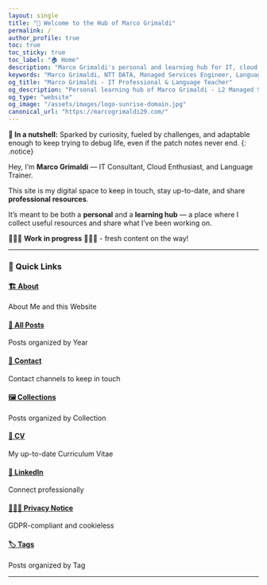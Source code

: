 ```yaml
---
layout: single
title: "👋 Welcome to the Hub of Marco Grimaldi"
permalink: /
author_profile: true
toc: true
toc_sticky: true
toc_label: "🏠 Home"
description: "Marco Grimaldi's personal and learning hub for IT, cloud computing, certifications, and language teaching. Managed Services Engineer at NTT DATA sharing knowledge and professional resources."
keywords: "Marco Grimaldi, NTT DATA, Managed Services Engineer, Language Teacher, Cloud Computing, IT Certifications, Microsoft Learn, Professional Development"
og_title: "Marco Grimaldi - IT Professional & Language Teacher"
og_description: "Personal learning hub of Marco Grimaldi - L2 Managed Services Engineer at NTT DATA. Explore IT resources, certifications, and language learning insights."
og_type: "website"
og_image: "/assets/images/logo-sunrise-domain.jpg"
canonical_url: "https://marcogrimaldi29.com/"
---
```


**🥜 In a nutshell:** Sparked by curiosity, fueled by challenges, and adaptable enough to keep trying to debug life, even if the patch notes never end.
{: .notice}

Hey, I’m **Marco Grimaldi** — IT Consultant, Cloud Enthusiast, and Language Trainer.  

This site is my digital space to keep in touch, stay up-to-date, and share **professional resources**.

It’s meant to be both a **personal** and a **learning hub** — a place where I collect useful resources and share what I’ve been working on.

👷‍♂️🚧 **Work in progress** 🚧👷‍♂️ - fresh content on the way!

---

### 🔗 Quick Links

#### [🏗️ About](/about/) 
About Me and this Website
#### [📰 All Posts](/posts/)
Posts organized by Year
#### [📲 Contact](/contact/)
Contact channels to keep in touch
#### [🖼️ Collections](/collections/)
Posts organized by Collection
#### [📃 CV](/cv/)
My up-to-date Curriculum Vitae
#### [💼 LinkedIn](https://www.linkedin.com/in/marco-grimaldi29/)
Connect professionally
#### [🕵🏼‍♂️ Privacy Notice](/privacy/)
GDPR-compliant and cookieless
#### [🏷️ Tags](/tags/)
Posts organized by Tag

---
